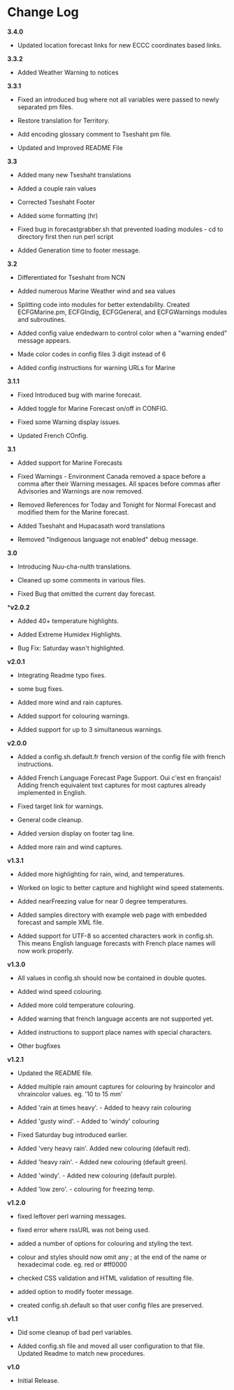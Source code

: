 # Change Log
**3.4.0**
* Updated location forecast links for new ECCC coordinates based links.

**3.3.2**
* Added Weather Warning to notices


**3.3.1**
* Fixed an introduced bug where not all variables were passed to newly separated pm files.

* Restore translation for Territory.

* Add encoding glossary comment to Tseshaht pm file.

* Updated and Improved README File

**3.3**
* Added many new Tseshaht translations

* Added a couple rain values

* Corrected Tseshaht Footer

* Added some formatting (hr)

* Fixed bug in forecastgrabber.sh that prevented loading modules - cd to directory first then run perl script

* Added Generation time to footer message.

**3.2**
* Differentiated for Tseshaht from NCN 

* Added numerous Marine Weather wind and sea values

* Splitting code into modules for better extendability. Created ECFGMarine.pm, ECFGIndig, ECFGGeneral, and ECFGWarnings modules and subroutines.

* Added config value endedwarn to control color when a "warning ended" message appears.

* Made color codes in config files 3 digit instead of 6

* Added config instructions for warning URLs for Marine

**3.1.1**
* Fixed Introduced bug with marine forecast.

* Added toggle for Marine Forecast on/off in CONFIG.

* Fixed some Warning display issues.

* Updated French COnfig.

**3.1**

* Added support for Marine Forecasts

* Fixed Warnings - Environment Canada removed a space before a comma after their Warning messages. All spaces before commas after Advisories and Warnings are now removed.

* Removed References for Today and Tonight for Normal Forecast and modified them for the Marine forecast.

* Added Tseshaht and Hupacasath word translations

* Removed "Indigenous language not enabled" debug message.

**3.0**

* Introducing Nuu-cha-nulth translations.

* Cleaned up some comments in various files.

* Fixed Bug that omitted the current day forecast.

***v2.0.2**

* Added 40+ temperature highlights.

* Added Extreme Humidex Highlights.

* Bug Fix: Saturday wasn't highlighted.

**v2.0.1**

* Integrating Readme typo fixes.

* some bug fixes.

* Added more wind and rain captures.

* Added support for colouring warnings.

* Added support for up to 3 simultaneous warnings.

**v2.0.0**

* Added a config.sh.default.fr french version of the config file with french instructions.

* Added French Language Forecast Page Support. Oui c'est en français! Adding french equivalent text captures for most captures already implemented in English.

* Fixed target link for warnings.

* General code cleanup.

* Added version display on footer tag line.

* Added more rain and wind captures.

**v1.3.1**

* Added more highlighting for rain, wind, and temperatures.

* Worked on logic to better capture and highlight wind speed statements.

* Added nearFreezing value for near 0 degree temperatures.

* Added samples directory with example web page with embedded forecast and sample XML file.

* Added support for UTF-8 so accented characters work in config.sh. This means English language forecasts with French place names will now work properly.

**v1.3.0**

* All values in config.sh should now be contained in double quotes.

* Added wind speed colouring.

* Added more cold temperature colouring.

* Added warning that french language accents are not supported yet.

* Added instructions to support place names with special characters.

* Other bugfixes

**v1.2.1**

* Updated the README file.

* Added multiple rain amount captures for colouring by hraincolor and vhraincolor values. eg. '10 to 15 mm'

* Added 'rain at times heavy'. - Added to heavy rain colouring

* Added 'gusty wind'. - Added to 'windy' colouring

* Fixed Saturday bug introduced earlier.

* Added 'very heavy rain'. Added new colouring (default red).

* Added 'heavy rain'. - Added new colouring (default green).

* Added 'windy'. - Added new colouring (default purple).

* Added 'low zero'. - colouring for freezing temp.

**v1.2.0**

* fixed leftover perl warning messages.

* fixed error where rssURL was not being used.

* added a number of options for colouring and styling the text.

* colour and styles should now omit any ; at the end of the name or hexadecimal code. eg. red or #ff0000

* checked CSS validation and HTML validation of resulting file.

* added option to modify footer message.

* created config.sh.default so that user config files are preserved.

**v1.1**

* Did some cleanup of bad perl variables.

* Added config.sh file and moved all user configuration to that file. Updated Readme to match new procedures.


**v1.0**

* Initial Release.